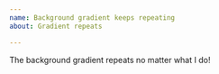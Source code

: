 ```yaml
---
name: Background gradient keeps repeating
about: Gradient repeats

---
```


The background gradient repeats no matter what I do!
